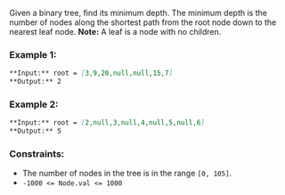 Given a binary tree, find its minimum depth. The minimum depth is the number of nodes along the shortest path from the root node down to the nearest leaf node.
**Note:** A leaf is a node with no children.

### **Example 1:**

```markdown
**Input:** root = [3,9,20,null,null,15,7]
**Output:** 2
```

### **Example 2:**

```markdown
**Input:** root = [2,null,3,null,4,null,5,null,6]
**Output:** 5
```

### **Constraints:**

- The number of nodes in the tree is in the range `[0, 105]`.
- `-1000 <= Node.val <= 1000`
